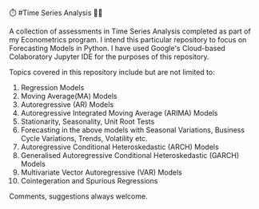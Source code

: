 :stopwatch: #Time Series Analysis :technologist:

A collection of assessments in Time Series Analysis completed as part of my Econometrics program. I intend this particular repository to focus on Forecasting Models in Python.
I have used Google's Cloud-based Colaboratory Jupyter IDE for the purposes of this repository.


Topics covered in this repository include but are not limited to:

1. Regression Models
2. Moving Average(MA) Models
3. Autoregressive (AR) Models
4. Autoregressive Integrated Moving Average (ARIMA) Models
5. Stationarity, Seasonality, Unit Root Tests
6. Forecasting in the above models with Seasonal Variations, Business Cycle Variations, Trends, Volatility etc.
7. Autoregressive Conditional Heteroskedastic (ARCH) Models
8. Generalised Autoregressive Conditional Heteroskedastic (GARCH) Models
9. Multivariate Vector Autoregressive (VAR) Models
10. Cointegeration and Spurious Regressions



Comments, suggestions always welcome. 
